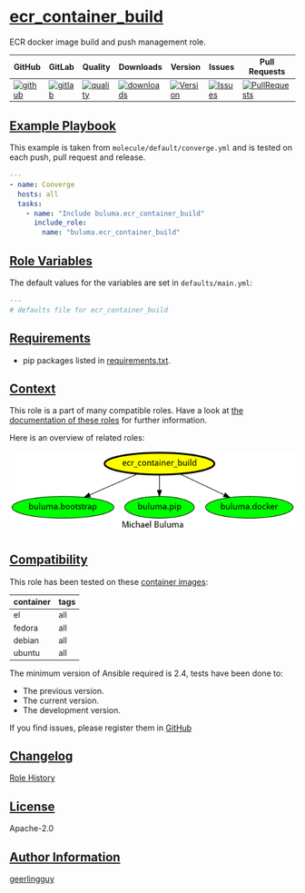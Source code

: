 # [ecr_container_build](#ecr_container_build)

ECR docker image build and push management role.

|GitHub|GitLab|Quality|Downloads|Version|Issues|Pull Requests|
|------|------|-------|---------|-------|------|-------------|
|[![github](https://github.com/buluma/ansible-role-ecr_container_build/workflows/Ansible%20Molecule/badge.svg)](https://github.com/buluma/ansible-role-ecr_container_build/actions)|[![gitlab](https://gitlab.com/buluma/ansible-role-ecr_container_build/badges/master/pipeline.svg)](https://gitlab.com/buluma/ansible-role-ecr_container_build)|[![quality](https://img.shields.io/ansible/quality/)](https://galaxy.ansible.com/buluma/ecr_container_build)|[![downloads](https://img.shields.io/ansible/role/d/)](https://galaxy.ansible.com/buluma/ecr_container_build)|[![Version](https://img.shields.io/github/release/buluma/ansible-role-ecr_container_build.svg)](https://github.com/buluma/ansible-role-ecr_container_build/releases/)|[![Issues](https://img.shields.io/github/issues/buluma/ansible-role-ecr_container_build.svg)](https://github.com/buluma/ansible-role-ecr_container_build/issues/)|[![PullRequests](https://img.shields.io/github/issues-pr-closed-raw/buluma/ansible-role-ecr_container_build.svg)](https://github.com/buluma/ansible-role-ecr_container_build/pulls/)|

## [Example Playbook](#example-playbook)

This example is taken from `molecule/default/converge.yml` and is tested on each push, pull request and release.
```yaml
---
- name: Converge
  hosts: all
  tasks:
    - name: "Include buluma.ecr_container_build"
      include_role:
        name: "buluma.ecr_container_build"
```


## [Role Variables](#role-variables)

The default values for the variables are set in `defaults/main.yml`:
```yaml
---
# defaults file for ecr_container_build
```

## [Requirements](#requirements)

- pip packages listed in [requirements.txt](https://github.com/buluma/ansible-role-ecr_container_build/blob/main/requirements.txt).


## [Context](#context)

This role is a part of many compatible roles. Have a look at [the documentation of these roles](https://buluma.github.io/) for further information.

Here is an overview of related roles:

![dependencies](https://raw.githubusercontent.com/buluma/ansible-role-ecr_container_build/png/requirements.png "Dependencies")

## [Compatibility](#compatibility)

This role has been tested on these [container images](https://hub.docker.com/u/buluma):

|container|tags|
|---------|----|
|el|all|
|fedora|all|
|debian|all|
|ubuntu|all|

The minimum version of Ansible required is 2.4, tests have been done to:

- The previous version.
- The current version.
- The development version.



If you find issues, please register them in [GitHub](https://github.com/buluma/ansible-role-ecr_container_build/issues)

## [Changelog](#changelog)

[Role History](https://github.com/buluma/ansible-role-ecr_container_build/blob/master/CHANGELOG.md)

## [License](#license)

Apache-2.0

## [Author Information](#author-information)

[geerlingguy](https://buluma.github.io/)
